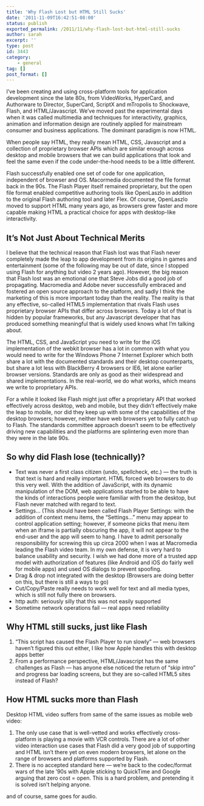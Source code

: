 ```yaml
---
title: 'Why Flash Lost but HTML Still Sucks'
date: '2011-11-09T16:42:51-08:00'
status: publish
exported_permalink: /2011/11/why-flash-lost-but-html-still-sucks
author: sarah
excerpt: ''
type: post
id: 3443
category:
    - general
tag: []
post_format: []
---
```

I’ve been creating and using cross-platform tools for application development since the late 80s, from VideoWorks, HyperCard, and Authorware to Director, SuperCard, ScriptX and mTropolis to Shockwave, Flash, and HTML/Javascript. We’ve moved past the experimental days when it was called multimedia and techniques for interactivity, graphics, animation and information design are routinely applied for mainstream consumer and business applications. The dominant paradigm is now HTML.

When people say HTML, they really mean HTML, CSS, Javascript and a collection of proprietary browser APIs which are similar enough across desktop and mobile browsers that we can build applications that look and feel the same even if the code under-the-hood needs to be a little different.

Flash successfully enabled one set of code for one application, independent of browser and OS. Macormedia documented the file format back in the 90s. The Flash Player itself remained proprietary, but the open file format enabled competitive authoring tools like OpenLaszlo in addition to the original Flash authoring tool and later Flex. Of course, OpenLaszlo moved to support HTML many years ago, as browsers grew faster and more capable making HTML a practical choice for apps with desktop-like interactivity.

It’s Not Just About Technical Merits
------------------------------------

I believe that the technical reason that Flash lost was that Flash never completely made the leap to app development from its origins in games and entertainment (some of the following may be out of date, since I stopped using Flash for anything but video 2 years ago). However, the big reason that Flash lost was an emotional one that Steve Jobs did a good job of propagating. Macromedia and Adobe never successfully embraced and fostered an open source approach to the platform, and sadly I think the marketing of this is more important today than the reality. The reality is that any effective, so-called HTML5 implementation that rivals Flash uses proprietary browser APIs that differ across browsers. Today a lot of that is hidden by popular frameworks, but any Javascript developer that has produced something meaningful that is widely used knows what I’m talking about.

The HTML, CSS, and JavaScript you need to write for the iOS implementation of the webkit browser has a lot in common with what you would need to write for the Windows Phone 7 Internet Explorer which both share a lot with the documented standards and their desktop counterparts, but share a lot less with BlackBerry 4 browsers or IE6, let alone earlier browser versions. Standards are only as good as their widespread and shared implementations. In the real-world, we do what works, which means we write to proprietary APIs.

For a while it looked like Flash might just offer a proprietary API that worked effectively across desktop, web and mobile, but they didn’t effectively make the leap to mobile, nor did they keep up with some of the capabilities of the desktop browsers; however, neither have web browsers yet to fully catch up to Flash. The standards committee approach doesn’t seem to be effectively driving new capabilities and the platforms are splintering even more than they were in the late 90s.

So why did Flash lose (technically)?
------------------------------------

- Text was never a first class citizen (undo, spellcheck, etc.) — the truth is that text is hard and really important. HTML forced web browsers to do this very well. With the addition of JavaScript, with its dynamic manipulation of the DOM, web applications started to be able to have the kinds of interactions people were familiar with from the desktop, but Flash never matched with regard to text.
- Settings… (This should have been called Flash Player Settings: with the addition of context menu items, the “Settings…” menu may appear to control application setting; however, if someone picks that menu item when an iframe is partially obscuring the app, it will not appear to the end-user and the app will seem to hang. I have to admit personally responsibility for screwing this up circa 2000 when I was at Macromedia leading the Flash video team. In my own defense, it is very hard to balance usability and security. I wish we had done more of a trusted app model with authorization of features (like Android and iOS do fairly well for mobile apps) and used OS dialogs to prevent spoofing.
- Drag &amp; drop not integrated with the desktop (Browsers are doing better on this, but there is still a ways to go)
- Cut/Copy/Paste really needs to work well for text and all media types, which is still not fully there on browsers.
- http auth: seriously silly that this was not easily supported
- Sometime network operations fail — real apps need reliability

Why HTML still sucks, just like Flash
-------------------------------------

1. “This script has caused the Flash Player to run slowly” — web browsers haven’t figured this out either, I like how Apple handles this with desktop apps better
2. From a performance perspective, HTML/Javascript has the same challenges as Flash — has anyone else noticed the return of “skip intro” and progress bar loading screens, but they are so-called HTML5 sites instead of Flash?

How HTML sucks more than Flash
------------------------------

Desktop HTML video suffers from same of the same issues as mobile web video:

1. The only use case that is well-vetted and works effectively cross-platform is playing a movie with VCR controls. There are a lot of other video interaction use cases that Flash did a very good job of supporting and HTML isn’t there yet on even modern browsers, let alone on the range of browsers and platforms supported by Flash.
2. There is no accepted standard here — we’re back to the codec/format wars of the late ’90s with Apple sticking to QuickTime and Google arguing that zero cost = open. This is a hard problem, and pretending it is solved isn’t helping anyone.

and of course, same goes for audio.